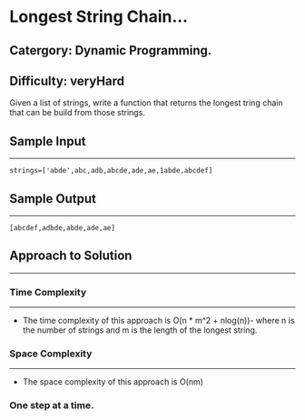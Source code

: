# Longest String Chain...

## Catergory: Dynamic Programming.

## Difficulty: **veryHard**

Given a list of strings, write a function that returns the longest tring chain that can be build from those strings.

## Sample Input

---

```
strings=['abde',abc,adb,abcde,ade,ae,1abde,abcdef]

```

## Sample Output

---

```
[abcdef,adbde,abde,ade,ae]
```

## Approach to Solution

---

### Time Complexity

---

- The time complexity of this approach is O(n \* m^2 + nlog(n))- where n is the number of strings and m is the length of the longest string.

### Space Complexity

---

- The space complexity of this approach is O(nm)

### One step at a time.
